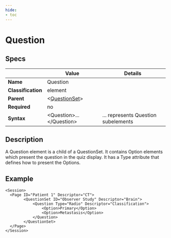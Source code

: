 ```yaml
---
hide:
- toc
---
```

# Question

## Specs

| |Value|Details|
|---|---|---|
| **Name** | Question |  |
| **Classification** | element ||
| **Parent** | <[QuestionSet](../index.md)\> ||
| **Required** | no ||
| **Syntax** | <Question\>...</Question\>|... represents Question subelements|


## Description

A Question element is a child of a QuestionSet. It contains Option elements which present the question in the quiz display.
It has a Type attribute that defines how to present the Options.



## Example

```
<Session>
  <Page ID="Patient 1" Descriptor="CT">
		<QuestionSet ID="Observer Study" Descriptor="Brain">
			<Question Type="Radio" Descriptor="Classification">
				<Option>Primary</Option> 
				<Option>Metastasis</Option>
			</Question>
		</QuestionSet>
  </Page>
</Session>
```
